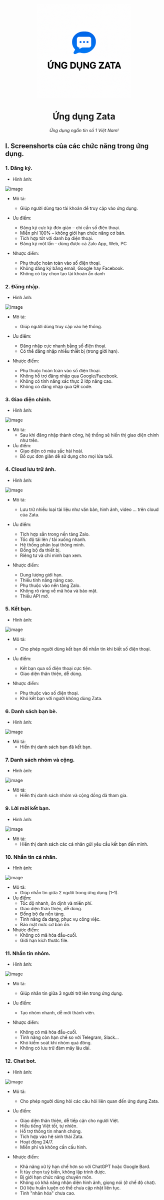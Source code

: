 <div align="center">

  <img src="https://github.com/nmtien1801/react_zalo/blob/master/public/ChatGPT%20Image%20May%2024%2C%202025%2C%2008_44_37%20PM.png" width="300" alt="Zalo Logo"/>

  <h1>Ứng dụng Zata</h1>

  <p><em>Ứng dụng ngắn tin số 1 Việt Nam!</em></p>

</div>

## I. Screenshorts của các chức năng trong ứng dụng.

### 1. Đăng ký.
- Hình ảnh:
  
![image](https://github.com/user-attachments/assets/0681c1e7-16d8-45a1-ba75-c0cd5c374f4d)

- Mô tả:
  + Giúp người dùng tạo tài khoản để truy cập vào ứng dụng.
  
- Ưu điểm: 
  + Đăng ký cực kỳ đơn giản – chỉ cần số điện thoại.
  + Miễn phí 100% – không giới hạn chức năng cơ bản.
  + Tích hợp tốt với danh bạ điện thoại.
  + Đăng ký một lần – dùng được cả Zalo App, Web, PC
- Nhược điểm:
  + Phụ thuộc hoàn toàn vào số điện thoại.
  + Không đăng ký bằng email, Google hay Facebook.
  + Không có tùy chọn tạo tài khoản ẩn danh
    
### 2. Đăng nhập.
- Hình ảnh:

![image](https://github.com/user-attachments/assets/f3cc186f-ee0a-4579-b6f2-8210fb4b7cf1)

- Mô tả:
  + Giúp người dùng truy cập vào hệ thống.
    
- Ưu điểm:
  + Đăng nhập cực nhanh bằng số điện thoại.
  + Có thể đăng nhập nhiều thiết bị (trong giới hạn).
  
- Nhược điểm:
  + Phụ thuộc hoàn toàn vào số điện thoại.
  + Không hỗ trợ đăng nhập qua Google/Facebook.
  + Không có tính năng xác thực 2 lớp nâng cao.
  + Không có đăng nhập qua QR code.
    
### 3. Giao diện chính.
- Hình ảnh:
  
![image](https://github.com/user-attachments/assets/4f1bd161-7d1b-4381-8140-a9ec2bb32777)

- Mô tả:
  + Sau khi đăng nhập thành công, hệ thống sẽ hiển thị giao diện chính như trên.
- Ưu điểm:
  + Giao diện có màu sắc hài hoài.
  + Bố cục đơn giản dễ sữ dụng cho mọi lứa tuổi.
    
### 4. Cloud lưu trữ ảnh.
  - Hình ảnh:
    
![image](https://github.com/user-attachments/assets/71967653-191e-4123-8ee1-795c3635fd5e)

- Mô tả:
  + Lưu trữ nhiều loại tài liệu như văn bản, hình ảnh, video ... trên cloud của Zata.
  
- Ưu điểm:
  + Tích hợp sẵn trong nền tảng Zalo.
  + Tốc độ tải lên / tải xuống nhanh.
  + Hệ thống phân loại thông minh.
  + Đồng bộ đa thiết bị.
  + Riêng tư và chỉ mình bạn xem.
    
- Nhược điểm:
  + Dung lượng giới hạn.
  + Thiếu tính năng nâng cao.
  + Phụ thuộc vào nền tảng Zalo.
  + Không rõ ràng về mã hóa và bảo mật.
  + Thiếu API mở.
    
### 5. Kết bạn.
- Hình ảnh:
   
![image](https://github.com/user-attachments/assets/fa630f73-15ea-4dbb-82fa-9f45639d1191)

- Mô tả:
  + Cho phép người dùng kết bạn để nhắn tin khi biết số điện thoại.

- Ưu điểm:
  + Kết bạn qua số điện thoại cực tiện.
  + Giao diện thân thiện, dễ dùng.
- Nhược điểm:
  + Phụ thuộc vào số điện thoại.
  + Khó kết bạn với người không dùng Zata.
 
### 6. Danh sách bạn bè.
- Hình ảnh:

![image](https://github.com/user-attachments/assets/a57b17a4-670c-4be5-ac29-23adaade9a4b)

- Mô tả:
  + Hiển thị danh sách bạn đã kết bạn. 

### 7. Danh sách nhóm và cộng.
 - Hình ảnh:

![image](https://github.com/user-attachments/assets/08080912-7cc0-411d-8dee-ccc73864bcd6)

- Mô tả:
  + Hiển thị danh sách nhóm và cộng đồng đã tham gia.

### 9. Lời mời kết bạn.
- Hình ảnh:

![image](https://github.com/user-attachments/assets/395009e9-6de9-4aed-9abd-284069ef3e6d)

- Mô tả:
  + Hiển thị danh sách các cá nhân gửi yêu cầu kết bạn đến mình.
    
### 10. Nhắn tin cá nhân.
- Hình ảnh:
  
![image](https://github.com/user-attachments/assets/66b73a55-9a5b-4d83-82f6-b23cec9c47c9)

- Mô tả:
  + Giúp nhắn tin giữa 2 người trong ứng dụng (1-1).
- Ưu điểm:
  + Tốc độ nhanh, ổn định và miễn phí.
  + Giao diện thân thiện, dễ dùng.
  + Đồng bộ đa nền tảng.
  + Tính năng đa dạng, phục vụ công việc.
  + Bảo mật mức cơ bản ổn.
- Nhược điểm:
  + Không có mã hóa đầu-cuối.
  + Giới hạn kích thước file.
  
### 11. Nhắn tin nhóm.
- Hình ảnh:

![image](https://github.com/user-attachments/assets/44584977-97ff-476c-abfe-7af5450cff19)

- Mô tả:
  + Giúp nhắn tin giữa 3 người trở lên trong ứng dụng.
    
- Ưu điểm:
  + Tạo nhóm nhanh, dễ mời thành viên.
    
- Nhược điểm:
  + Không có mã hóa đầu-cuối.
  + Tính năng còn hạn chế so với Telegram, Slack...
  + Khó kiểm soát khi nhóm quá đông.
  + Không có lưu trữ đám mây lâu dài.

### 12. Chat bot.
- Hình ảnh:

![image](https://github.com/user-attachments/assets/d82da662-cf4a-445e-aaf5-f3fda57436d2)

- Mô tả:
  + Cho phép người dùng hỏi các câu hỏi liên quan đến ứng dụng Zata.
    
- Ưu điểm:
  + Giao diện thân thiện, dễ tiếp cận cho người Việt.
  + Hiểu tiếng Việt tốt, tự nhiên.
  + Hỗ trợ thông tin nhanh chóng.
  + Tích hợp vào hệ sinh thái Zata.
  + Hoạt động 24/7.
  + Miễn phí và không cần cấu hình.

- Nhược điểm:
  + Khả năng xử lý hạn chế hơn so với ChatGPT hoặc Google Bard.
  + Ít tùy chọn tuỳ biến, không lập trình được.
  + Bị giới hạn chức năng chuyên môn.
  + Không có khả năng nhận diện hình ảnh, giọng nói (ở chế độ chat).
  +  Dữ liệu huấn luyện có thể chưa cập nhật liên tục.
  +  Tính "nhân hóa" chưa cao.
  
